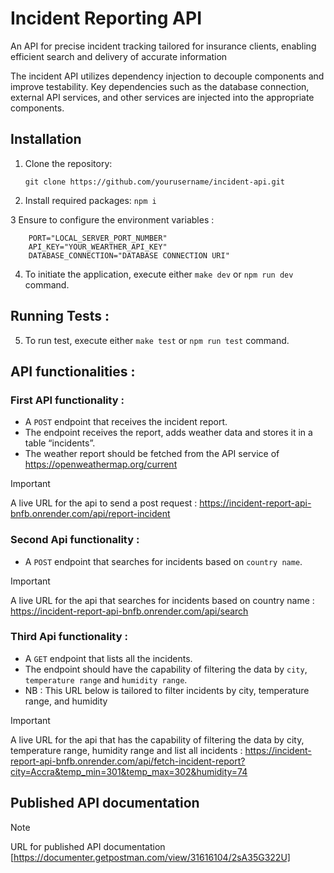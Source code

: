 # Incident Reporting API 
An API for precise incident tracking tailored for insurance clients, enabling efficient search and delivery of accurate information

The incident API utilizes dependency injection to decouple components and improve testability. Key dependencies such as the database connection, external API services, and other services are injected into the appropriate components.

## Installation

1. Clone the repository:
   
   `git clone https://github.com/yourusername/incident-api.git`

2. Install required packages:   `npm i`

 3 Ensure to configure the environment variables :
   
   ```
       PORT="LOCAL_SERVER_PORT_NUMBER"
       API_KEY="YOUR_WEARTHER_API_KEY"
       DATABASE_CONNECTION="DATABASE CONNECTION URI"
   ```

4. To initiate the application, execute either `make dev` or `npm run dev` command.


## Running Tests :

5. To run test, execute either `make test` or `npm run test` command.


   
  ## API functionalities :

### First API functionality :

- A `POST` endpoint that receives the incident report.
- The endpoint receives the report, adds weather data and stores it in a table “incidents”.
- The weather report should be fetched from the API service of https://openweathermap.org/current

> [!IMPORTANT]
> A live URL for the api to send a post request : https://incident-report-api-bnfb.onrender.com/api/report-incident


### Second Api functionality :
 - A `POST` endpoint that searches for incidents based on `country name`.
  
> [!IMPORTANT]
>  A live URL for the api that searches for incidents based on country name : https://incident-report-api-bnfb.onrender.com/api/search


### Third Api functionality :
- A `GET` endpoint that lists all the incidents.
- The endpoint should have the capability of filtering the data by `city`, `temperature range` and `humidity range`.
- NB : This URL below is tailored to filter incidents by city, temperature range, and humidity

> [!IMPORTANT]
>  A live URL for the api that has the capability of filtering the data by city, temperature range, humidity range and list all incidents : https://incident-report-api-bnfb.onrender.com/api/fetch-incident-report?city=Accra&temp_min=301&temp_max=302&humidity=74


## Published API documentation

> [!NOTE]
> URL for published API documentation
[https://documenter.getpostman.com/view/31616104/2sA35G322U]
